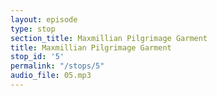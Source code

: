 ```yaml
---
layout: episode
type: stop
section_title: Maxmillian Pilgrimage Garment
title: Maxmillian Pilgrimage Garment
stop_id: '5'
permalink: "/stops/5"
audio_file: 05.mp3
---
```


